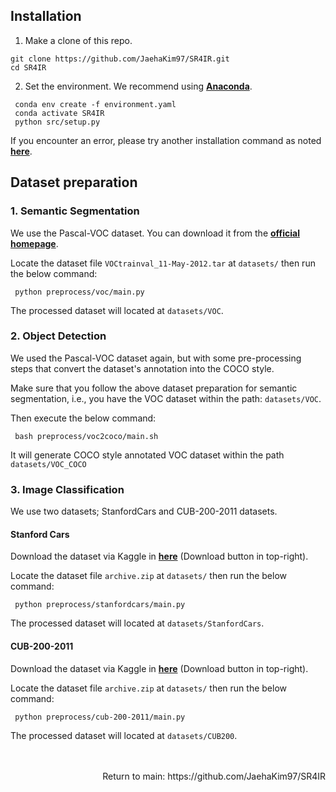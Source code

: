 ## Installation

1. Make a clone of this repo.

```
git clone https://github.com/JaehaKim97/SR4IR.git
cd SR4IR
```

2. Set the environment. We recommend using [**Anaconda**](https://www.anaconda.com/products/distribution).

```
 conda env create -f environment.yaml
 conda activate SR4IR
 python src/setup.py
```

If you encounter an error, please try another installation command as noted [**here**](./Alternative.md).


## Dataset preparation

### 1. Semantic Segmentation

We use the Pascal-VOC dataset. You can download it from the [**official homepage**](http://host.robots.ox.ac.uk/pascal/VOC/voc2012/).

Locate the dataset file ```VOCtrainval_11-May-2012.tar``` at ```datasets/``` then run the below command:

```
 python preprocess/voc/main.py
```

The processed dataset will located at ```datasets/VOC```.

### 2. Object Detection

We used the Pascal-VOC dataset again, but with some pre-processing steps that convert the dataset's annotation into the COCO style.

Make sure that you follow the above dataset preparation for semantic segmentation, i.e., you have the VOC dataset within the path: ```datasets/VOC```.

Then execute the below command:

```
 bash preprocess/voc2coco/main.sh
```

It will generate COCO style annotated VOC dataset within the path ```datasets/VOC_COCO```

### 3. Image Classification

We use two datasets; StanfordCars and CUB-200-2011 datasets.

#### Stanford Cars

Download the dataset via Kaggle in [**here**](https://www.kaggle.com/datasets/jutrera/stanford-car-dataset-by-classes-folder) (Download button in top-right).

Locate the dataset file ```archive.zip``` at ```datasets/``` then run the below command:

```
 python preprocess/stanfordcars/main.py
```

The processed dataset will located at ```datasets/StanfordCars```.

#### CUB-200-2011

Download the dataset via Kaggle in [**here**](https://www.kaggle.com/datasets/wenewone/cub2002011?select=CUB_200_2011) (Download button in top-right).

Locate the dataset file ```archive.zip``` at ```datasets/``` then run the below command:

```
 python preprocess/cub-200-2011/main.py
```

The processed dataset will located at ```datasets/CUB200```.

<br />
<br />

<div align="right">
<!--  <a href="../../README.md" style="float: right;">Link</a> to return main document. -->
 Return to main: https://github.com/JaehaKim97/SR4IR
</div>
